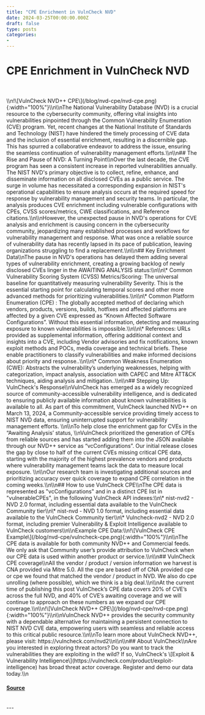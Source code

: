 ```yaml
---
title: "CPE Enrichment in VulnCheck NVD"
date: 2024-03-25T00:00:00.000Z
draft: false
type: posts
categories: 
- 
---
```

# CPE Enrichment in VulnCheck NVD

<br/>

<br/>
\\n!\[VulnCheck NVD++ CPE\](/blog/nvd-cpe/nvd-cpe.png){:width="100%"}\\n\\nThe National Vulnerability Database (NVD) is a crucial resource to the cybersecurity community, offering vital insights into vulnerabilities pinpointed through the Common Vulnerability Enumeration (CVE) program. Yet, recent changes at the National Institute of Standards and Technology (NIST) have hindered the timely processing of CVE data and the inclusion of essential enrichment, resulting in a discernible gap. This has spurred a collaborative endeavor to address the issue, ensuring the seamless continuation of vulnerability management efforts.\\n\\n## The Rise and Pause of NVD: A Turning Point\\nOver the last decade, the CVE program has seen a consistent increase in reported vulnerabilities annually. The NIST NVD's primary objective is to collect, refine, enhance, and disseminate information on all disclosed CVEs as a public service. The surge in volume has necessitated a corresponding expansion in NIST's operational capabilities to ensure analysis occurs at the required speed for response by vulnerability management and security teams. In particular, the analysis produces CVE enrichment including vulnerable configurations with CPEs, CVSS scores/metrics, CWE classifications, and Reference citations.\\n\\nHowever, the unexpected pause in NVD's operations for CVE analysis and enrichment is causing concern in the cybersecurity community, jeopardizing many established processes and workflows for vulnerability management and response. What was once a reliable source of vulnerability data has recently lapsed in its pace of publication, leaving organizations struggling to find a replacement.\\n\\n## Key Enrichment Data\\nThe pause in NVD's operations has delayed them adding several types of vulnerability enrichment, creating a growing backlog of newly disclosed CVEs linger in the AWAITING ANALYSIS status:\\n\\n\* Common Vulnerability Scoring System (CVSS) Metrics/Scoring: The universal baseline for quantitatively measuring vulnerability Severity. This is the essential starting point for calculating temporal scores and other more advanced methods for prioritizing vulnerabilities.\\n\\n\* Common Platform Enumeration (CPE) : The globally accepted method of declaring which vendors, products, versions, builds, hotfixes and affected platforms are affected by a given CVE expressed as “Known Affected Software Configurations”. Without this essential information, detecting and measuring exposure to known vulnerabilities is impossible.\\n\\n\* References: URLs provided as supplemental information, offering additional context and insights into a CVE, including Vendor advisories and fix notifications, known exploit methods and POCs, media coverage and technical briefs. These enable practitioners to classify vulnerabilities and make informed decisions about priority and response..\\n\\n\* Common Weakness Enumeration (CWE): Abstracts the vulnerability’s underlying weaknesses, helping with categorization, impact analysis, association with CAPEC and Mitre ATT&CK techniques, aiding analysis and mitigation..\\n\\n## Stepping Up: VulnCheck's Response\\nVulnCheck has emerged as a widely recognized source of community-accessible vulnerability intelligence, and is dedicated to ensuring publicly available information about known vulnerabilities is available to all. As part of this commitment, VulnCheck launched NVD++ on March 13, 2024, a Community-accessible service providing timely access to NIST NVD data, ensuring uninterrupted support for vulnerability management efforts. \\n\\nTo help close the enrichment gap for CVEs in the “Awaiting Analysis’ status, \\nVulnCheck prioritized the generation of CPEs from reliable sources and has started adding them into the JSON available through our NVD++ service as “vcConfigurations”. Our initial release closes the gap by close to half of the current CVEs missing critical CPE data, starting with the majority of the highest prevalence vendors and products where vulnerability management teams lack the data to measure local exposure. \\n\\nOur research team is investigating additional sources and prioritizing accuracy over quick coverage to expand CPE correlation in the coming weeks.\\n\\n## How to use VulnCheck CPE\\nThe CPE data is represented as "vcConfigurations" and in a distinct CPE list in "vulnerableCPEs", in the following VulnCheck API indexes:\\n\* nist-nvd2 - NVD 2.0 format, including essential data available to the VulnCheck Community tier\\n\* nist-nvd - NVD 1.0 format, including essential data available to the VulnCheck Community tier\\n\* Vulncheck-nvd2 - NVD 2.0 format, including premier Vulnerability & Exploit Intelligence available to VulnCheck customers\\n\\nExample CPE Data:\\n!\[VulnCheck CPE Example\](/blog/nvd-cpe/vulncheck-cpe.png){:width="100%"}\\n\\nThe CPE data is available for both community NVD++ and Commercial feeds. We only ask that Community user’s provide attribution to VulnCheck when our CPE data is used within another product or service.\\n\\n## VulnCheck CPE coverage\\nAll the vendor / product / version information we harvest is CNA provided via Mitre 5.0. All the cpe are based off of CNA provided cpe or cpe we found that matched the vendor / product in NVD. We also do cpe unrolling (where possible), which we think is a big deal.\\n\\nAt the current time of publishing this post VulnCheck’s CPE data covers 20% of CVE’s across the full NVD, and 40% of CVE’s awaiting coverage and we will continue to approach on these numbers as we expand our CPE coverage.\\n\\n!\[VulnCheck NVD++ CPE\](/blog/nvd-cpe/nvd-cpe.png){:width="100%"}\\n\\nVulnCheck NVD++ provides the security community with a dependable alternative for maintaining a persistent connection to NIST NVD CVE data, empowering users with seamless and reliable access to this critical public resource.\\n\\nTo learn more about VulnCheck NVD++, please visit: https://vulncheck.com/nvd2\\n\\n\\n## About VulnCheck\\nAre you interested in exploring threat actors? Do you want to track the vulnerabilities they are exploiting in the wild? If so, VulnCheck's \[Exploit & Vulnerability Intelligence\](https://vulncheck.com/product/exploit-intelligence) has broad threat actor coverage. Register and demo our data today.\\n

#### [Source](https://vulncheck.com/blog/nvd-cpe)

<br/>
---
